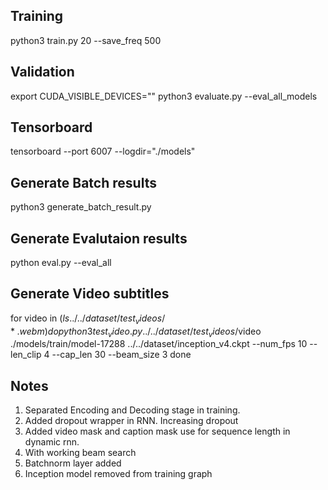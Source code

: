 ## Training
python3 train.py 20 --save_freq 500

## Validation
export CUDA_VISIBLE_DEVICES=""
python3 evaluate.py --eval_all_models

## Tensorboard
tensorboard --port 6007 --logdir="./models"

## Generate Batch results
python3 generate_batch_result.py

## Generate Evalutaion results
python eval.py --eval_all

## Generate Video subtitles
for video in $(ls ../../dataset/test_videos/*.webm)
do
python3 test_video.py ../../dataset/test_videos/$video ./models/train/model-17288 ../../dataset/inception_v4.ckpt --num_fps 10 --len_clip 4 --cap_len 30 --beam_size 3
done

## Notes
1. Separated Encoding and Decoding stage in training.
2. Added dropout wrapper in RNN. Increasing dropout
3. Added video mask and caption mask use for sequence length in dynamic rnn.
4. With working beam search
5. Batchnorm layer added
6. Inception model removed from training graph


